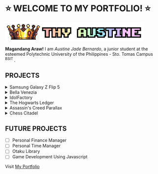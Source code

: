 # :star: WELCOME TO MY PORTFOLIO! :star:
![THY AUSTINE](assets/img/brand.png)

**Magandang Araw!** I am _Austine Jade Bernardo_, a junior student at the esteemed Polytechnic University of the Philippines - Sto. Tomas Campus <sup> BSIT </sup>.

## PROJECTS
<details>
<summary>Samsung Galaxy Z Flip 5</summary>
</details>

<details>
<summary>Bella Venezia</summary>
</details>

<details>
<summary>IdolFactory</summary>
</details>

<details>
<summary>The Hogwarts Ledger</summary>
</details>

<details>
<summary>Assassin's Creed Parallax</summary>
</details>

<details>
<summary>Chess Citadel</summary>
</details>

## FUTURE PROJECTS
- [ ] Personal Finance Manager
- [ ] Personal Time Manager
- [ ] Otaku Library
- [ ] Game Development Using Javascript

Visit [My Portfolio](https://ajbernardo.github.io/)
